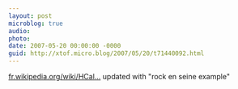 ```yaml
---
layout: post
microblog: true
audio: 
photo: 
date: 2007-05-20 00:00:00 -0000
guid: http://xtof.micro.blog/2007/05/20/t71440092.html
---
```

[fr.wikipedia.org/wiki/HCal...](http://fr.wikipedia.org/wiki/HCalendar) updated with "rock en seine example"

